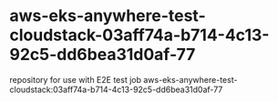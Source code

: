 # aws-eks-anywhere-test-cloudstack-03aff74a-b714-4c13-92c5-dd6bea31d0af-77
repository for use with E2E test job aws-eks-anywhere-test-cloudstack:03aff74a-b714-4c13-92c5-dd6bea31d0af-77
